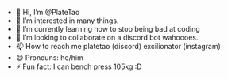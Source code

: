 - 👋 Hi, I’m @PlateTao
- 👀 I’m interested in many things. 
- 🌱 I’m currently learning how to stop being bad at coding
- 💞️ I’m looking to collaborate on a discord bot wahoooes. 
- 📫 How to reach me platetao (discord) excilionator (instagram)
- 😄 Pronouns: he/him
- ⚡ Fun fact: I can bench press 105kg :D

<!---
PlateTao/PlateTao is a ✨ special ✨ repository because its `README.md` (this file) appears on your GitHub profile.
You can click the Preview link to take a look at your changes.
--->
